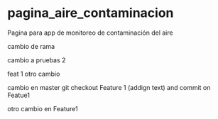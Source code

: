 # pagina_aire_contaminacion
Pagina para app de monitoreo de contaminación del aire

cambio de rama

cambio a pruebas 2

feat 1 
otro cambio 

cambio en master
git checkout Feature 1 (addign text) and commit on Featue1

otro cambio en Feature1